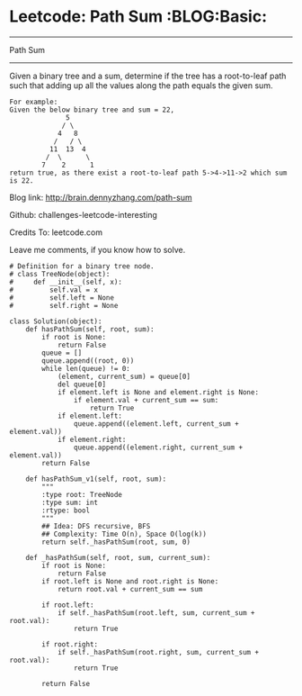 # Leetcode: Path Sum     :BLOG:Basic:


---

Path Sum  

---

Given a binary tree and a sum, determine if the tree has a root-to-leaf path such that adding up all the values along the path equals the given sum.  

    For example:
    Given the below binary tree and sum = 22,
                  5
                 / \
                4   8
               /   / \
              11  13  4
             /  \      \
            7    2      1
    return true, as there exist a root-to-leaf path 5->4->11->2 which sum is 22.

Blog link: <http://brain.dennyzhang.com/path-sum>  

Github: challenges-leetcode-interesting  

Credits To: leetcode.com  

Leave me comments, if you know how to solve.  

    # Definition for a binary tree node.
    # class TreeNode(object):
    #     def __init__(self, x):
    #         self.val = x
    #         self.left = None
    #         self.right = None
    
    class Solution(object):
        def hasPathSum(self, root, sum):
            if root is None:
                return False
            queue = []
            queue.append((root, 0))
            while len(queue) != 0:
                (element, current_sum) = queue[0]
                del queue[0]
                if element.left is None and element.right is None:
                    if element.val + current_sum == sum:
                        return True
                if element.left:
                    queue.append((element.left, current_sum + element.val))
                if element.right:
                    queue.append((element.right, current_sum + element.val))
            return False
    
        def hasPathSum_v1(self, root, sum):
            """
            :type root: TreeNode
            :type sum: int
            :rtype: bool
            """
            ## Idea: DFS recursive, BFS
            ## Complexity: Time O(n), Space O(log(k))
            return self._hasPathSum(root, sum, 0)
    
        def _hasPathSum(self, root, sum, current_sum):
            if root is None:
                return False
            if root.left is None and root.right is None:
                return root.val + current_sum == sum
    
            if root.left:
                if self._hasPathSum(root.left, sum, current_sum + root.val):
                    return True
    
            if root.right:
                if self._hasPathSum(root.right, sum, current_sum + root.val):
                    return True
    
            return False